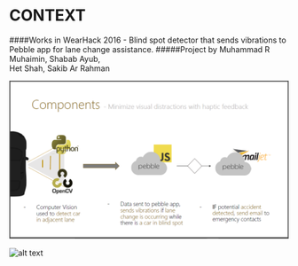 # CONTEXT 
####Works in WearHack 2016 - Blind spot detector that sends vibrations to Pebble app for lane change assistance.
#####Project by 
Muhammad R Muhaimin,
Shabab Ayub,   
Het Shah, 
Sakib Ar Rahman 

![alt text](/process.png "The Process")

![alt text](/demp.png "Implementation")
